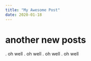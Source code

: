 ```yaml
---
title: "My Awesome Post"
date: 2020-01-18
---
```


# another new posts
. oh well
. oh well
. oh well
. oh well
